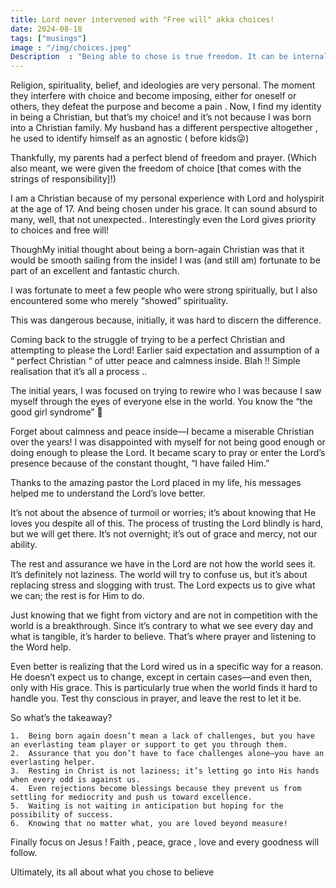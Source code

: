 ```yaml
---
title: Lord never intervened with "Free will" akka choices!
date: 2024-08-18
tags: ["musings"]
image : "/img/choices.jpeg"
Description  : "Being able to chose is true freedom. It can be internal or external strongholds, but take sometime to decide "would you still do it if..." and that includes in our believes as well! "
---
```


Religion, spirituality, belief, and ideologies are very personal. The moment they interfere with choice and become imposing, either for oneself or others, they defeat the purpose and become a pain .
Now, I find my identity in being a Christian, but that’s my choice! and it’s not because I was born into a Christian family. My husband has a different perspective altogether , he used to identify himself as an agnostic ( before kids😜)

Thankfully, my parents had a perfect blend of freedom and prayer. (Which also meant, we were given the freedom of  choice [that comes with the strings of responsibility]!)

I am a Christian because of my personal experience with Lord and holyspirit at the age of 17. And being chosen under his grace. It can sound absurd to many, well, that not unexpected..  Interestingly even the Lord gives priority to choices and free will!

ThoughMy initial thought about being a born-again Christian was that it would be smooth sailing from the inside! I was (and still am) fortunate to be part of an excellent and fantastic church.

I was fortunate to meet a few people who were strong spiritually, but I also encountered some who merely “showed” spirituality.

This was dangerous because, initially, it was hard to discern the difference.

Coming back to the struggle of trying to be a perfect Christian and attempting to please the Lord! Earlier said expectation and assumption of a “ perfect Christian “ of utter peace and calmness inside. Blah !!
Simple realisation that it’s all a process ..

The initial years, I was focused on trying to rewire who I was because I saw myself through the eyes of everyone else in the world. You know the “the good girl syndrome”
🤮

Forget about calmness and peace inside—I became a miserable Christian over the years! I was disappointed with myself for not being good enough or doing enough to please the Lord. It became scary to pray or enter the Lord’s presence because of the constant thought, “I have failed Him.”

Thanks to the amazing pastor the Lord placed in my life, his messages helped me to understand the Lord’s love better.

It’s not about the absence of turmoil or worries; it’s about knowing that He loves you despite all of this. 
The process of trusting the Lord blindly is hard, but we will get there. It’s not overnight; it’s out of grace and mercy, not our ability.

The rest and assurance we have in the Lord are not how the world sees it. It’s definitely not laziness. 
The world will try to confuse us, but it’s about replacing stress and slogging with trust. 
The Lord expects us to give what we can; the rest is for Him to do.

Just knowing that we fight from victory and are not in competition with the world is a breakthrough. 
Since it’s contrary to what we see every day and what is tangible, it’s harder to believe. 
That’s where prayer and listening to the Word help.

Even better is realizing that the Lord wired us in a specific way for a reason. 
He doesn’t expect us to change, except in certain cases—and even then, only with His grace. 
This is particularly true when the world finds it hard to handle you. 
Test thy conscious in prayer, and leave the rest to let it be.

So what’s the takeaway?

	1.	Being born again doesn’t mean a lack of challenges, but you have an everlasting team player or support to get you through them.
	2.	Assurance that you don’t have to face challenges alone—you have an everlasting helper.
	3.	Resting in Christ is not laziness; it’s letting go into His hands when every odd is against us.
	4.	Even rejections become blessings because they prevent us from settling for mediocrity and push us toward excellence.
	5.	Waiting is not waiting in anticipation but hoping for the possibility of success.
	6.	Knowing that no matter what, you are loved beyond measure!

Finally focus on Jesus ! Faith , peace, grace , love and every goodness will follow.

Ultimately, its all about what you chose to believe 